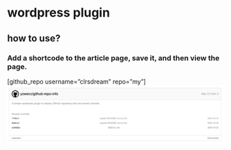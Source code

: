 # wordpress plugin

## how to use?
### Add a shortcode to the article page, save it, and then view the page.
[github_repo username=”clrsdream” repo=”my”]
![display](github-repo.png)
